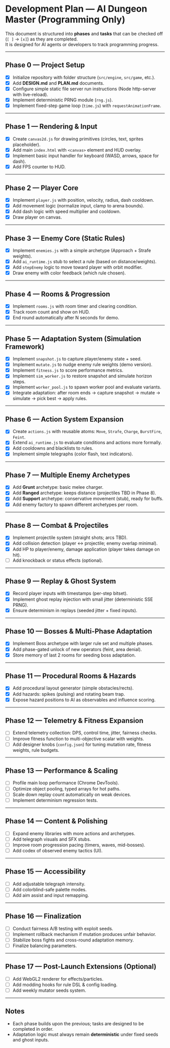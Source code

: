 # Development Plan — AI Dungeon Master (Programming Only)

This document is structured into **phases** and **tasks** that can be checked off (`[ ]` → `[x]`) as they are completed.  
It is designed for AI agents or developers to track programming progress.

---

## Phase 0 — Project Setup
- [x] Initialize repository with folder structure (`src/engine`, `src/game`, etc.).
- [x] Add **DESIGN.md** and **PLAN.md** documents.
- [x] Configure simple static file server run instructions (Node http-server with live-reload).
- [x] Implement deterministic PRNG module (`rng.js`).
- [x] Implement fixed-step game loop (`time.js`) with `requestAnimationFrame`.

---

## Phase 1 — Rendering & Input
- [x] Create `canvas2d.js` for drawing primitives (circles, text, sprites placeholder).
- [x] Add main `index.html` with `<canvas>` element and HUD overlay.
- [x] Implement basic input handler for keyboard (WASD, arrows, space for dash).
- [x] Add FPS counter to HUD.

---

## Phase 2 — Player Core
- [x] Implement `player.js` with position, velocity, radius, dash cooldown.
- [x] Add movement logic (normalize input, clamp to arena bounds).
- [x] Add dash logic with speed multiplier and cooldown.
- [x] Draw player on canvas.

---

## Phase 3 — Enemy Core (Static Rules)
- [x] Implement `enemies.js` with a simple archetype (Approach + Strafe weights).
- [x] Add `ai_runtime.js` stub to select a rule (based on distance/weights).
- [x] Add `stepEnemy` logic to move toward player with orbit modifier.
- [x] Draw enemy with color feedback (which rule chosen).

---

## Phase 4 — Rooms & Progression
- [x] Implement `rooms.js` with room timer and clearing condition.
- [x] Track room count and show on HUD.
- [x] End round automatically after N seconds for demo.

---

## Phase 5 — Adaptation System (Simulation Framework)
- [x] Implement `snapshot.js` to capture player/enemy state + seed.
- [x] Implement `mutate.js` to nudge enemy rule weights (demo version).
- [x] Implement `fitness.js` to score performance metrics.
- [x] Implement `sim_worker.js` to restore snapshot and simulate horizon steps.
- [x] Implement `worker_pool.js` to spawn worker pool and evaluate variants.
- [x] Integrate adaptation: after room ends → capture snapshot → mutate → simulate → pick best → apply rules.

---

## Phase 6 — Action System Expansion
- [x] Create `actions.js` with reusable atoms: `Move`, `Strafe`, `Charge`, `BurstFire`, `Feint`.
- [x] Extend `ai_runtime.js` to evaluate conditions and actions more formally.
- [x] Add cooldowns and blacklists to rules.
- [x] Implement simple telegraphs (color flash, text indicators).

---

## Phase 7 — Multiple Enemy Archetypes
- [x] Add **Grunt** archetype: basic melee charger.
- [x] Add **Ranged** archetype: keeps distance (projectiles TBD in Phase 8).
- [x] Add **Support** archetype: conservative movement (stub), ready for buffs.
- [x] Add enemy factory to spawn different archetypes per room.

---

## Phase 8 — Combat & Projectiles
- [x] Implement projectile system (straight shots; arcs TBD).
- [x] Add collision detection (player ↔ projectile; enemy overlap minimal).
- [x] Add HP to player/enemy, damage application (player takes damage on hit).
- [ ] Add knockback or status effects (optional).

---

## Phase 9 — Replay & Ghost System
- [x] Record player inputs with timestamps (per-step bitset).
- [x] Implement ghost replay injection with small jitter (deterministic SSE PRNG).
- [x] Ensure determinism in replays (seeded jitter + fixed inputs).

---

## Phase 10 — Bosses & Multi-Phase Adaptation
- [x] Implement Boss archetype with larger rule set and multiple phases.
- [x] Add phase-gated unlock of new operators (feint, area denial).
- [x] Store memory of last 2 rooms for seeding boss adaptation.

---

## Phase 11 — Procedural Rooms & Hazards
- [x] Add procedural layout generator (simple obstacles/rects).
- [x] Add hazards: spikes (pulsing) and rotating beam trap.
- [x] Expose hazard positions to AI as observables and influence scoring.

---

## Phase 12 — Telemetry & Fitness Expansion
- [ ] Extend telemetry collection: DPS, control time, jitter, fairness checks.
- [ ] Improve fitness function to multi-objective scalar with weights.
- [ ] Add designer knobs (`config.json`) for tuning mutation rate, fitness weights, rule budgets.

---

## Phase 13 — Performance & Scaling
- [ ] Profile main loop performance (Chrome DevTools).
- [ ] Optimize object pooling, typed arrays for hot paths.
- [ ] Scale down replay count automatically on weak devices.
- [ ] Implement determinism regression tests.

---

## Phase 14 — Content & Polishing
- [ ] Expand enemy libraries with more actions and archetypes.
- [ ] Add telegraph visuals and SFX stubs.
- [ ] Improve room progression pacing (timers, waves, mid-bosses).
- [ ] Add codex of observed enemy tactics (UI).

---

## Phase 15 — Accessibility
- [ ] Add adjustable telegraph intensity.
- [ ] Add colorblind-safe palette modes.
- [ ] Add aim assist and input remapping.

---

## Phase 16 — Finalization
- [ ] Conduct fairness A/B testing with exploit seeds.
- [ ] Implement rollback mechanism if mutation produces unfair behavior.
- [ ] Stabilize boss fights and cross-round adaptation memory.
- [ ] Finalize balancing parameters.

---

## Phase 17 — Post-Launch Extensions (Optional)
- [ ] Add WebGL2 renderer for effects/particles.
- [ ] Add modding hooks for rule DSL & config loading.
- [ ] Add weekly mutator seeds system.

---

## Notes
- Each phase builds upon the previous; tasks are designed to be completed in order.
- Adaptation logic must always remain **deterministic** under fixed seeds and ghost inputs.
